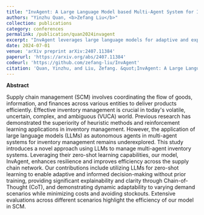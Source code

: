 ```yaml
---
title: "InvAgent: A Large Language Model based Multi-Agent System for Inventory Management in Supply Chains"
authors: "Yinzhu Quan, <b>Zefang Liu</b>"
collection: publications
category: conferences
permalink: /publication/quan2024invagent
excerpt: "InvAgent leverages large language models for adaptive and explainable multi-agent inventory management in supply chains, significantly improving efficiency and resilience."
date: 2024-07-01
venue: 'arXiv preprint arXiv:2407.11384'
paperurl: 'https://arxiv.org/abs/2407.11384'
codeurl: 'https://github.com/zefang-liu/InvAgent'
citation: 'Quan, Yinzhu, and Liu, Zefang. &quot;InvAgent: A Large Language Model based Multi-Agent System for Inventory Management in Supply Chains.&quot; <i>arXiv preprint arXiv:2407.11384</i> (2024).'
---
```


**Abstract**

Supply chain management (SCM) involves coordinating the flow of goods, information, and finances across various entities to deliver products efficiently. Effective inventory management is crucial in today's volatile, uncertain, complex, and ambiguous (VUCA) world. Previous research has demonstrated the superiority of heuristic methods and reinforcement learning applications in inventory management. However, the application of large language models (LLMs) as autonomous agents in multi-agent systems for inventory management remains underexplored. This study introduces a novel approach using LLMs to manage multi-agent inventory systems. Leveraging their zero-shot learning capabilities, our model, InvAgent, enhances resilience and improves efficiency across the supply chain network. Our contributions include utilizing LLMs for zero-shot learning to enable adaptive and informed decision-making without prior training, providing significant explainability and clarity through Chain-of-Thought (CoT), and demonstrating dynamic adaptability to varying demand scenarios while minimizing costs and avoiding stockouts. Extensive evaluations across different scenarios highlight the efficiency of our model in SCM.
